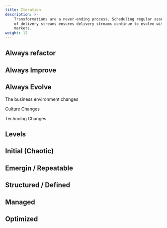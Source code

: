 ```yaml
---
title: Iteration
description: >-
    Transformations are a never-ending process. Scheduling regular assessments 
    of delivery streams ensures delivery streams continue to evolve with changing
    markets.
weight: 12
---
```



## Always refactor

## Always Improve

## Always Evolve

The business environment changes

Culture Changes

Technolog Changes

## Levels

## Initial (Chaotic)

## Emergin / Repeatable

## Structured / Defined

## Managed

## Optimized